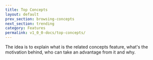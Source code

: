 ```yaml
---
title: Top Concepts
layout: default
prev_section: browsing-concepts
next_section: trending
category: Features
permalink: v1_0_0-docs/top-concepts/
---
```

The idea is to explain what is the related concepts feature, what's the motivation behind, who can take an advantage from it and why.
